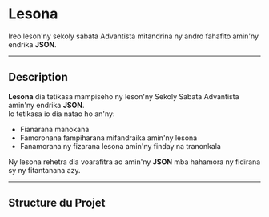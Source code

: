 # Lesona

Ireo leson'ny sekoly sabata Advantista mitandrina ny andro fahafito amin'ny endrika **JSON**.

---

## Description

**Lesona** dia tetikasa mampiseho ny leson'ny Sekoly Sabata Advantista amin'ny endrika **JSON**.  
Io tetikasa io dia natao ho an'ny:

- Fianarana manokana
- Famoronana fampiharana mifandraika amin'ny lesona
- Fanamorana ny fizarana lesona amin'ny finday na tranonkala

Ny lesona rehetra dia voarafitra ao amin'ny **JSON** mba hahamora ny fidirana sy ny fitantanana azy.

---

## Structure du Projet
